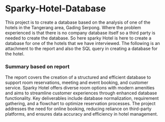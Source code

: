 # Sparky-Hotel-Database
This project is to create a database based on the analysis of one of the hotels in the Tangerang area, Gading Serpong. Where the problem experienced is that there is no company database itself so a third party is needed to create the database. So here sparky Hotel is here to create a database for one of the hotels that we have interviewed. The following is an attachment to the report and also the SQL query in creating a database for the hotel. 
### Summary based on report
The report covers the creation of a structured and efficient database to support room reservations, meeting and event booking, and customer service. Sparky Hotel offers diverse room options with modern amenities and aims to streamline customer experiences through enhanced database functionality. Key deliverables include database normalization, requirement gathering, and a flowchart to optimize reservation processes. The project addresses the need for online booking, reducing reliance on third-party platforms, and ensures data accuracy and efficiency in hotel management.
